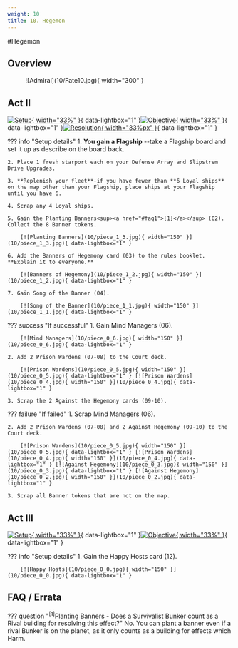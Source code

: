 ```yaml
---
weight: 10
title: 10. Hegemon
---
```

#Hegemon
## Overview
<figure markdown="span">
![Admiral](10/Fate10.jpg){ width="300" }
</figure>

## Act II

[![Setup](10/piece_1_4.jpg){ width="33%" }](10/piece_1_4.jpg){ data-lightbox="1" }[![Objective](10/back_1_4.jpg){ width="33%" }](10/back_1_4.jpg){ data-lightbox="1" }[![Resolution](10/piece_1_0.jpg){ width="33%px" }](10/piece_1_0.jpg){ data-lightbox="1" }

??? info "Setup details"
    1. **You gain a Flagship** --take a Flagship board and set it up as describe on the board back.
    
    2. Place 1 fresh starport each on your Defense Array and Slipstrem Drive Upgrades.
    
    3. **Replenish your fleet**-if you have fewer than **6 Loyal ships** on the map other than your Flagship, place ships at your Flagship until you have 6.
    
    4. Scrap any 4 Loyal ships.
    
    5. Gain the Planting Banners<sup><a href="#faq1">[1]</a></sup> (02). Collect the 8 Banner tokens.
    
        [![Planting Banners](10/piece_1_3.jpg){ width="150" }](10/piece_1_3.jpg){ data-lightbox="1" }
    
    6. Add the Banners of Hegemony card (03) to the rules booklet. **Explain it to everyone.**
    
        [![Banners of Hegemony](10/piece_1_2.jpg){ width="150" }](10/piece_1_2.jpg){ data-lightbox="1" }
    
    7. Gain Song of the Banner (04).

        [![Song of the Banner](10/piece_1_1.jpg){ width="150" }](10/piece_1_1.jpg){ data-lightbox="1" }

??? success "If successful"
    1. Gain Mind Managers (06).
    
        [![Mind Managers](10/piece_0_6.jpg){ width="150" }](10/piece_0_6.jpg){ data-lightbox="1" }
    
    2. Add 2 Prison Wardens (07-08) to the Court deck.
    
        [![Prison Wardens](10/piece_0_5.jpg){ width="150" }](10/piece_0_5.jpg){ data-lightbox="1" } [![Prison Wardens](10/piece_0_4.jpg){ width="150" }](10/piece_0_4.jpg){ data-lightbox="1" }
    
    3. Scrap the 2 Against the Hegemony cards (09-10).

??? failure "If failed"
    1. Scrap Mind Managers (06).
    
    2. Add 2 Prison Wardens (07-08) and 2 Against Hegemony (09-10) to the Court deck.
    
        [![Prison Wardens](10/piece_0_5.jpg){ width="150" }](10/piece_0_5.jpg){ data-lightbox="1" } [![Prison Wardens](10/piece_0_4.jpg){ width="150" }](10/piece_0_4.jpg){ data-lightbox="1" } [![Against Hegemony](10/piece_0_3.jpg){ width="150" }](10/piece_0_3.jpg){ data-lightbox="1" } [![Against Hegemony](10/piece_0_2.jpg){ width="150" }](10/piece_0_2.jpg){ data-lightbox="1" }
    
    3. Scrap all Banner tokens that are not on the map.

## Act III

[![Setup](10/piece_0_1.jpg){ width="33%" }](10/piece_0_1.jpg){ data-lightbox="1" }[![Objective](10/back_0_1.jpg){ width="33%" }](10/back_0_1.jpg){ data-lightbox="1" }

??? info "Setup details"
    1. Gain the Happy Hosts card (12).

        [![Happy Hosts](10/piece_0_0.jpg){ width="150" }](10/piece_0_0.jpg){ data-lightbox="1" }

## FAQ / Errata

??? question "<sup>[1]</sup>Planting Banners - Does a Survivalist Bunker count as a Rival building for resolving this effect?"
    <a id="faq1"></a>No. You can plant a banner even if a rival Bunker is on the planet, as it only counts as a building for effects which Harm.